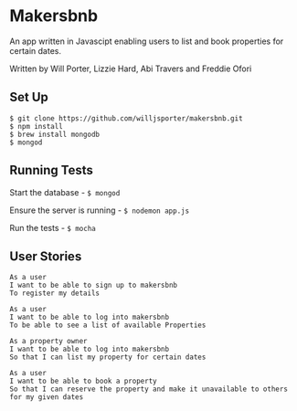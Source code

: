 Makersbnb
============

An app written in Javascipt enabling users to list and book properties for certain dates.

Written by Will Porter, Lizzie Hard, Abi Travers and Freddie Ofori

Set Up
----------
```
$ git clone https://github.com/willjsporter/makersbnb.git
$ npm install
$ brew install mongodb
$ mongod
```

Running Tests
----------
Start the database - `$ mongod`

Ensure the server is running - `$ nodemon app.js`

Run the tests - `$ mocha`

User Stories
-----------

```
As a user
I want to be able to sign up to makersbnb
To register my details
```
```
As a user
I want to be able to log into makersbnb
To be able to see a list of available Properties
```
```
As a property owner
I want to be able to log into makersbnb
So that I can list my property for certain dates
```
```
As a user
I want to be able to book a property
So that I can reserve the property and make it unavailable to others for my given dates
```
